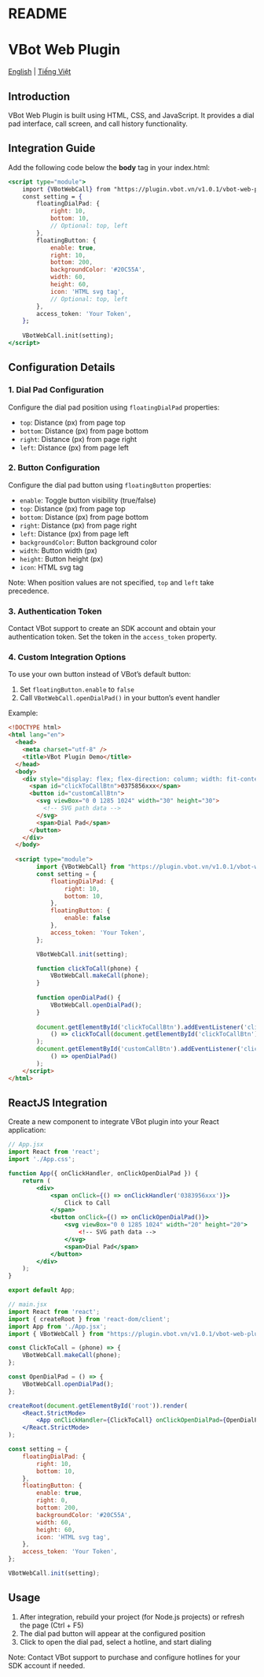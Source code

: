 # README

# VBot Web Plugin

[English](./README.md) | [Tiếng Việt](./README-vi.md)

## Introduction

VBot Web Plugin is built using HTML, CSS, and JavaScript. It provides a dial pad interface, call screen, and call history functionality.

## Integration Guide

Add the following code below the **body** tag in your index.html:

```jsx
<script type="module">
    import {VBotWebCall} from "https://plugin.vbot.vn/v1.0.1/vbot-web-plugin.js";
    const setting = {                
        floatingDialPad: {
            right: 10,
            bottom: 10,
            // Optional: top, left
        },        
        floatingButton: {
            enable: true,
            right: 10,
            bottom: 200,     
            backgroundColor: '#20C55A',
            width: 60,
            height: 60,
            icon: 'HTML svg tag',
            // Optional: top, left
        },
        access_token: 'Your Token',
    };
   
    VBotWebCall.init(setting);        
</script>
```

## Configuration Details

### 1. Dial Pad Configuration

Configure the dial pad position using `floatingDialPad` properties:

- `top`: Distance (px) from page top
- `bottom`: Distance (px) from page bottom
- `right`: Distance (px) from page right
- `left`: Distance (px) from page left

### 2. Button Configuration

Configure the dial pad button using `floatingButton` properties:

- `enable`: Toggle button visibility (true/false)
- `top`: Distance (px) from page top
- `bottom`: Distance (px) from page bottom
- `right`: Distance (px) from page right
- `left`: Distance (px) from page left
- `backgroundColor`: Button background color
- `width`: Button width (px)
- `height`: Button height (px)
- `icon`: HTML svg tag

Note: When position values are not specified, `top` and `left` take precedence.

### 3. Authentication Token

Contact VBot support to create an SDK account and obtain your authentication token. Set the token in the `access_token` property.

### 4. Custom Integration Options

To use your own button instead of VBot’s default button:

1. Set `floatingButton.enable` to `false`
2. Call `VBotWebCall.openDialPad()` in your button’s event handler

Example:

```html
<!DOCTYPE html>
<html lang="en">
  <head>
    <meta charset="utf-8" />
    <title>VBot Plugin Demo</title>           
  </head>
  <body>
    <div style="display: flex; flex-direction: column; width: fit-content; gap: 20px;">
      <span id="clickToCallBtn">0375856xxx</span>
      <button id="customCallBtn">
        <svg viewBox="0 0 1285 1024" width="30" height="30">
          <!-- SVG path data -->
        </svg>
        <span>Dial Pad</span>
      </button>
    </div>          
  </body>
  
  <script type="module">
        import {VBotWebCall} from "https://plugin.vbot.vn/v1.0.1/vbot-web-plugin.js";     
        const setting = {
            floatingDialPad: {
                right: 10,
                bottom: 10,
            },        
            floatingButton: {
                enable: false
            },
            access_token: 'Your Token',
        };

        VBotWebCall.init(setting);

        function clickToCall(phone) {
            VBotWebCall.makeCall(phone);
        }
        
        function openDialPad() {
            VBotWebCall.openDialPad();
        }
        
        document.getElementById('clickToCallBtn').addEventListener('click', 
            () => clickToCall(document.getElementById('clickToCallBtn').innerHTML)
        );
        document.getElementById('customCallBtn').addEventListener('click', 
            () => openDialPad()
        );
    </script> 
</html>
```

## ReactJS Integration

Create a new component to integrate VBot plugin into your React application:

```jsx
// App.jsx
import React from 'react';
import './App.css';

function App({ onClickHandler, onClickOpenDialPad }) {
    return (
        <div>
            <span onClick={() => onClickHandler('0383956xxx')}>
                Click to Call
            </span>
            <button onClick={() => onClickOpenDialPad()}>
                <svg viewBox="0 0 1285 1024" width="20" height="20">
                    <!-- SVG path data -->
                </svg>
                <span>Dial Pad</span>
            </button>
        </div>
    );
}

export default App;

// main.jsx
import React from 'react';
import { createRoot } from 'react-dom/client';
import App from './App.jsx';
import { VBotWebCall } from "https://plugin.vbot.vn/v1.0.1/vbot-web-plugin.js";

const ClickToCall = (phone) => {
    VBotWebCall.makeCall(phone);
};

const OpenDialPad = () => {
    VBotWebCall.openDialPad();
};

createRoot(document.getElementById('root')).render(
    <React.StrictMode>
        <App onClickHandler={ClickToCall} onClickOpenDialPad={OpenDialPad} />
    </React.StrictMode>
);

const setting = {
    floatingDialPad: {
        right: 10,
        bottom: 10,
    },        
    floatingButton: {
        enable: true,
        right: 0,
        bottom: 200,      
        backgroundColor: '#20C55A',
        width: 60,
        height: 60,
        icon: 'HTML svg tag',      
    },
    access_token: 'Your Token',    
};

VBotWebCall.init(setting);
```

## Usage

1. After integration, rebuild your project (for Node.js projects) or refresh the page (Ctrl + F5)
2. The dial pad button will appear at the configured position
3. Click to open the dial pad, select a hotline, and start dialing

Note: Contact VBot support to purchase and configure hotlines for your SDK account if needed.